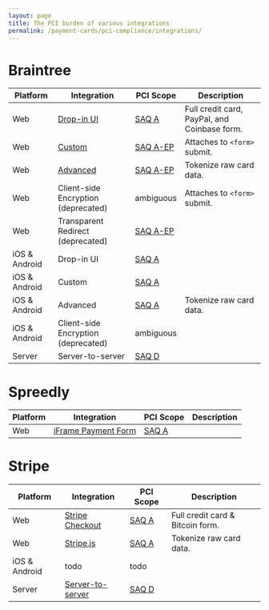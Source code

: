 ```yaml
---
layout: page
title: The PCI burden of various integrations
permalink: /payment-cards/pci-compliance/integrations/
---
```


# Braintree

Platform | Integration | PCI Scope | Description
-----|-----|-----|-----
Web | [Drop-in UI](https://developers.braintreepayments.com/javascript/guides/drop-in) | [SAQ A](/pci-compliance/saqs/#saq-a) | Full credit card, PayPal, and Coinbase form.
Web | [Custom](https://developers.braintreepayments.com/javascript/guides/credit-cards#client-side-integration) | [SAQ A-EP](/pci-compliance/saqs/#saq-a-ep) | Attaches to `<form>` submit.
Web | [Advanced](https://developers.braintreepayments.com/javascript/guides/credit-cards#tokenize-card) | [SAQ A-EP](/pci-compliance/saqs/#saq-a-ep) | Tokenize raw card data.
Web | Client-side Encryption (deprecated) | ambiguous | Attaches to `<form>` submit.
Web | Transparent Redirect (deprecated) | [SAQ A-EP](/pci-compliance/saqs/#saq-a-ep) |
iOS & Android | Drop-in UI | [SAQ A](/pci-compliance/saqs/#saq-a) |
iOS & Android | Custom | [SAQ A](/pci-compliance/saqs/#saq-a) |
iOS & Android | Advanced | [SAQ A](/pci-compliance/saqs/#saq-a) | Tokenize raw card data.
iOS & Android | Client-side Encryption (deprecated) | ambiguous |
Server | Server-to-server | [SAQ D](/pci-compliance/saqs/#saq-d) |

# Spreedly

Platform | Integration | PCI Scope | Description
-----|-----|-----|-----
Web | [iFrame Payment Form](https://docs.spreedly.com/guides/adding-payment-methods/iframe/) | [SAQ A](/pci-compliance/saqs/#saq-a) |

# Stripe

Platform | Integration | PCI Scope | Description
-----|-----|-----|-----
Web | [Stripe Checkout](https://stripe.com/docs/checkout) | [SAQ A](/pci-compliance/saqs/#saq-a) | Full credit card & Bitcoin form.
Web | [Stripe.js](https://stripe.com/docs/stripe.js) | [SAQ A](/pci-compliance/saqs/#saq-a) | Tokenize raw card data.
iOS & Android | todo | todo |
Server | [Server-to-server](https://stripe.com/docs/api#create_charge) | [SAQ D](/pci-compliance/saqs/#saq-d) |
